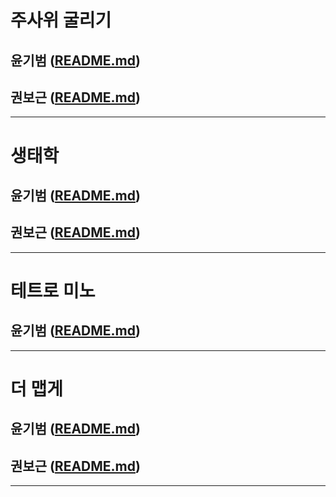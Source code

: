 # 주사위 굴리기
## 윤기범 ([README.md](src/주사위굴리기_윤기범.md))
## 권보근 ([README.md](src/주사위굴리기_권보근.md))
      
<hr>

# 생태학
## 윤기범 ([README.md](src/베스트앨범_윤기범.md))
## 권보근 ([README.md](src/생태학_권보근.md))
<hr>

# 테트로 미노
## 윤기범 ([README.md](src/테트로미노_윤기범.md))
<hr>

# 더 맵게
## 윤기범 ([README.md](src/더맵게_윤기범.md))
## 권보근 ([README.md](src/더맵게_권보근.md))
<hr>

